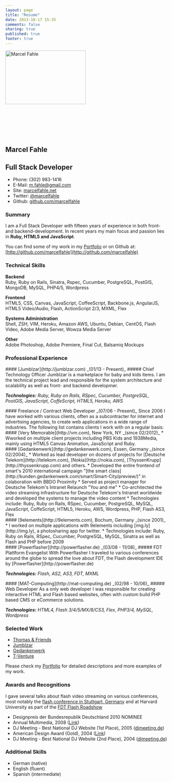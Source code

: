 ```yaml
---
layout: page
title: "Resume"
date: 2013-10-17 15:35
comments: false
sharing: true
published: true
footer: true
---
```

<section class="contact-details">
<div itemscope itemtype="http://schema.org/Person">
<img src="/media/images/profile_pic2.jpg" class="contact_photo" itemprop="image" width="250" height="167" alt="Marcel Fahle"
style="margin-bottom: 100px;"/>

  <div class="contact_details">
  <h1><span itemprop="name">Marcel Fahle</span></h1>
  <h2><span itemprop="jobTitle">Full Stack Developer</span></h2>
    
  <ul class="contact_info">
  <li class="phone">Phone: <span itemprop="telephone">(302) 983-1416</span></li>
  <li class="email">E-Mail: <a href="mailto:m.fahle@gmail.com" itemprop="email">m.fahle@gmail.com</a></li>
  <li class="site_url">Site: <a rel="me" itemprop="url" href="http://marcelfahle.net" title="marcelfahle.net">marcelfahle.net</a></li>
  <li class="twitter">Twitter: <a rel="me" itemprop="url" href="http://twitter.com/marcelfahle" title="Follow Me on Twitter">@marcelfahle</a></li>
  <li class="github">Github: <a rel="me" itemprop="url" href="http://github.com/marcelfahle" title="Fork me on Github">github.com/marcelfahle</a></li>
  </ul>

</div>
</section>

<section class="resume-details">

### Summary
I am a Full Stack Developer with fifteen years of experience in both front- and backend-development.
In recent years my main focus and passion lies in **Ruby, HTML5 and JavaScript**. 

You can find some of my work in my [Portfolio](/portfolio) or on Github at: [http://github.com/marcelfahle](http://github.com/marcelfahle)

### Technical Skills

**Backend**   
Ruby, Ruby on Rails, Sinatra, Rspec, Cucumber,
PostgreSQL, PostGIS, MongoDB, MySQL, PHP4/5, 
Wordpress

**Frontend**    
HTML5, CSS, Canvas, JavaScript, CoffeeScript, 
Backbone.js, AngularJS, HTML5 Video/Audio,
Flash, ActionScript 2/3, MXML, Flex

**Systems Administration**   
Shell, ZSH, VIM, Heroku, Amazon AWS, Ubuntu, 
Debian, CentOS, Flash Video, Adobe Media Server, Wowza Media Server

**Other**   
Adobe Photoshop, Adobe Premiere, Final Cut, Balsamiq Mockups



### Professional Experience


<div class="experience_item">
#### [Jumblzar](http://jumblzar.com) _(01/13 - Present)_
##### Chief Technology Officer
Jumblzar is a marketplace for baby and kids items. I am the technical project lead
and responsible for the system architecture and scalability as well as 
front- and backend developmer.

_**Technologies:** Ruby, Ruby on Rails, RSpec, Cucumber, PostgreSQL, 
PostGIS, JavaScript, CoffeScript, HTML5, Heroku, AWS_
</div>


<div class="experience_item">
#### Freelance / Contract Web Developer _(07/06 - Present)_
Since 2006 I have worked with various clients, often as a subcontracter
for internet and advertising agencies, to create web applications in a 
wide range of industries. The following list contains clients I work
with on a regular basis:


<div class="subexperience_item">
#### [Very Memorable](http://vm.com), New York, NY _(since 02/2012)_
* Wworked on multiple client projects including PBS Kids and 1938Media, mainly using HTML5 Canvas Animation, JavaScript and Ruby.
</div>

<div class="subexperience_item">
#### [Gedankenwerk](http://gedankenwerk.com), Essen, Germany _(since 02/2004)_
* Worked as lead developer on dozens of projects for [Deutsche Telekom](http://telekom.com), [Nokia](http://nokia.com), [ThyssenKrupp](http://thyssenkrupp.com) and others.
* Developed the entire frontend of smart's 2010 international campaign "[the smart class](http://kunden.gedankenwerk.com/smart/Smart-City/preview/)" in colaboration with BBDO Proximity
* Served as project manager for Deutsche Telekom's Intranet Relaunch "You and me"
* Co-architected the video streaming infrastructure for Deutsche Telekom's Intranet worldwide and developed the systems to manage the video content
* Technologies include: Ruby, Ruby on Rails, RSpec, Cucumber, PostgreSQL, MySQL, JavaScript, CoffeScript, HTML5, Heroku, AWS, Wordpress, PHP, Flash AS3, Flex

</div>

<div class="subexperience_item">
#### [9elements](http://9elements.com), Bochum, Germany _(since 2001)_
* I worked on multiple applications with 9elements including [img.ly](http://img.ly),
a photosharing app for twitter.
* Technologies include: Ruby, Ruby on Rails, RSpec, Cucumber, PostgreSQL, 
MySQL, Sinatra as well as Flash and PHP before 2009
</div>

</div>

<div class="experience_item">
#### [Powerflasher](http://powerflasher.de) _(03/08 - 11/08)_
##### FDT Plattform Evangelist
With Powerflasher I traveled to various conferences around the globe to spread the 
love about FDT, the Flash development IDE by [Powerflasher](http://powerflasher.de)

_**Technologies:** Flash, AS2, AS3, FDT, MXML_
</div>


<div class="experience_item">
#### [MAT-Computing](http://mat-computing.de) _(02/98 - 10/06)_
##### Web Developer
As a only web developer I was responsible for creating interactive 
HTML and Flash based websites, often with custom build PHP based CMS
or eCommerce solutions. 

_**Technologies:** HTML4, Flash 3/4/5/MX/8/CS3, Flex, PHP3/4, MySQL, 
Wordpress_
</div>




### Selected Work
* [Thomas & Friends](http://pbskids.org/thomasandfriends)
* [Jumblzar](http://jumblzar.com)
* [Gedankenwerk](http://gedankenwerk.com)
* [T-Venture](http://t-venture.com)

Please check my [Portfolio](/portfolio) for detailed descriptions and 
more examples of my work.

### Awards and Recognitions
I gave several talks about flash video streaming on various conferences, most notably 
the [flash conference in Stuttgart, Germany](http://www.flashmuseum.org/flashconference/2006/info/pictures06.html) 
and at Harvard University as part of the [FDT Flash Roadshow](http://www.bit-101.com/blog/?p=1569)

* Designpreis der Bundesrepublik Deutschland 2010 NOMINEE
* Annual Multimedia, 2008 ([Link]( http://www.annual-multimedia.de/annual_multimedia_2008/buch_highlights))
* DJ Meeting - Best National DJ Website (1st Place), 2005 ([djmeeting.de]( http://www.djmeeting.de/))
* American Design Award (Gold), 2004 ([Link]( http://www.americandesignawards.com/winner-05-2004.html))
* DJ Meeting - Best National DJ Website (2nd Place), 2004 ([djmeeting.de]( http://www.djmeeting.de/))

### Additional Skills
* German (native)
* English (fluent)
* Spanish (intermediate)

</section>
